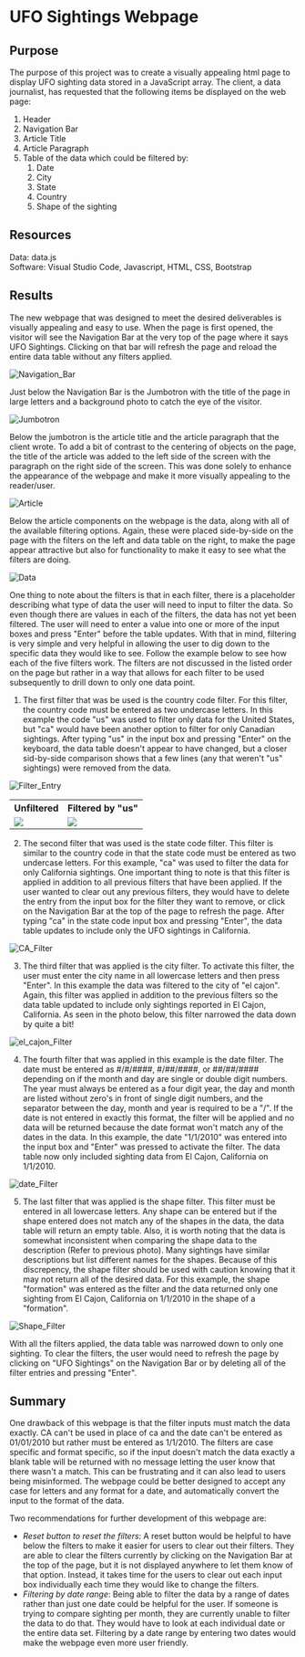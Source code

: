 # UFO Sightings Webpage

## Purpose
The purpose of this project was to create a visually appealing html page to display UFO sighting data stored in a JavaScript array.  The client, a data journalist, has requested that the following items be displayed on the web page:

1. Header
2. Navigation Bar
3. Article Title
4. Article Paragraph
5. Table of the data which could be filtered by:
    1. Date
    2. City
    3. State
    4. Country 
    5. Shape of the sighting

## Resources
Data: data.js</br>
Software: Visual Studio Code, Javascript, HTML, CSS, Bootstrap

## Results
The new webpage that was designed to meet the desired deliverables is visually appealing and easy to use.  When the page is first opened, the visitor will see the Navigation Bar at the very top of the page where it says UFO Sightings.  Clicking on that bar will refresh the page and reload the entire data table without any filters applied. 

![Navigation_Bar](Results/Navigation_Bar.png)

Just below the Navigation Bar is the Jumbotron with the title of the page in large letters and a background photo to catch the eye of the visitor.  

![Jumbotron](Results/Jumbotron.png)

Below the jumbotron is the article title and the article paragraph that the client wrote.  To add a bit of contrast to the centering of objects on the page, the title of the article was added to the left side of the screen with the paragraph on the right side of the screen.  This was done solely to enhance the appearance of the webpage and make it more visually appealing to the reader/user.

![Article](Results/Article.png)

Below the article components on the webpage is the data, along with all of the available filtering options.  Again, these were placed side-by-side on the page with the filters on the left and data table on the right, to make the page appear attractive but also for functionality to make it easy to see what the filters are doing.

![Data](Results/Data.png)

One thing to note about the filters is that in each filter, there is a placeholder describing what type of data the user will need to input to filter the data.  So even though there are values in each of the filters, the data has not yet been filtered.  The user will need to enter a value into one or more of the input boxes and press "Enter" before the table updates.  With that in mind, filtering is very simple and very helpful in allowing the user to dig down to the specific data they would like to see.  Follow the example below to see how each of the five filters work.  The filters are not discussed in the listed order on the page but rather in a way that allows for each filter to be used subsequently to drill down to only one data point.

1. The first filter that was be used is the country code filter.  For this filter, the country code must be entered as two undercase letters.  In this example the code "us" was used to filter only data for the United States, but "ca" would have been another option to filter for only Canadian sightings.  After typing "us" in the input box and pressing "Enter" on the keyboard, the data table doesn't appear to have changed, but a closer sid-by-side comparison shows that a few lines (any that weren't "us" sightings) were removed from the data.

![Filter_Entry](Results/us_filter_entry.png)

<table>
    <tr>
        <th> Unfiltered </th>
        <th> Filtered by "us" </th>
    </tr>
    <tr> 
        <td>
            <img src="Results/All_Filter.png"/>
        </td>
        <td> 
            <img src="Results/US_Filter.png"/>
        </td>
    </tr>
</table>

2. The second filter that was used is the state code filter.  This filter is similar to the country code in that the state code must be entered as two undercase letters.  For this example, "ca" was used to filter the data for only California sightings.  One important thing to note is that this filter is applied in addition to all previous filters that have been applied.  If the user wanted to clear out any previous filters, they would have to delete the entry from the input box for the filter they want to remove, or click on the Navigation Bar at the top of the page to refresh the page.  After typing "ca" in the state code input box and pressing "Enter", the data table updates to include only the UFO sightings in California.

![CA_Filter](Results/CA_Filter.png)

3. The third filter that was applied is the city filter.  To activate this filter, the user must enter the city name in all lowercase letters and then press "Enter".  In this example the data was filtered to the city of "el cajon".  Again, this filter was applied in addition to the previous filters so the data table updated to include only sightings reported in El Cajon, California.  As seen in the photo below, this filter narrowed the data down by quite a bit!

![el_cajon_Filter](Results/el_cajon_Filter.png)

4. The fourth filter that was applied in this example is the date filter.  The date must be entered as #/#/####, #/##/####, or ##/##/#### depending on if the month and day are single or double digit numbers.   The year must always be entered as a four digit year, the day and month are listed without zero's in front of single digit numbers, and the separator between the day, month and year is required to be a "/".  If the date is not entered in exactly this format, the filter will be applied and no data will be returned because the date format won't match any of the dates in the data.  In this example, the date "1/1/2010" was entered into the input box and "Enter" was pressed to activate the filter.  The data table now only included sighting data from El Cajon, California on 1/1/2010.

![date_Filter](Results/date_Filter.png)

5. The last filter that was applied is the shape filter.  This filter must be entered in all lowercase letters.  Any shape can be entered but if the shape entered does not match any of the shapes in the data, the data table will return an empty table.  Also, it is worth noting that the data is somewhat inconsistent when comparing the shape data to the description (Refer to previous photo).  Many sightings have similar descriptions but list different names for the shapes.  Because of this discrepency, the shape filter should be used with caution knowing that it may not return all of the desired data.  For this example, the shape "formation" was entered as the filter and the data returned only one sighting from El Cajon, California on 1/1/2010 in the shape of a "formation".

![Shape_Filter](Results/Shape_Filter.png)

With all the filters applied, the data table was narrowed down to only one sighting.  To clear the filters, the user would need to refresh the page by clicking on "UFO Sightings" on the Navigation Bar or by deleting all of the filter entries and pressing "Enter".

## Summary
One drawback of this webpage is that the filter inputs must match the data exactly.  CA can't be used in place of ca and the date can't be entered as 01/01/2010 but rather must be entered as 1/1/2010.  The filters are case specific and format specific, so if the input doesn't match the data exactly a blank table will be returned with no message letting the user know that there wasn't a match.  This can be frustrating and it can also lead to users being misinformed. The webpage could be better designed to accept any case for letters and any format for a date, and automatically convert the input to the format of the data.

Two recommendations for further development of this webpage are:
    
- *Reset button to reset the filters*:  A reset button would be helpful to have below the filters to make it easier for users to clear out their filters.  They are able to clear the filters currently by clicking on the Navigation Bar at the top of the page, but it is not displayed anywhere to let them know of that option.  Instead, it takes time for the users to clear out each input box individually each time they would like to change the filters.
- *Filtering by date range*:  Being able to filter the data by a range of dates rather than just one date could be helpful for the user.  If someone is trying to compare sighting per month, they are currently unable to filter the data to do that.  They would have to look at each individual date or the entire data set.  Filtering by a date range by entering two dates would make the webpage even more user friendly.
